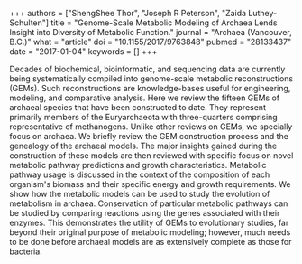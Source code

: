 +++
authors = ["ShengShee Thor", "Joseph R Peterson", "Zaida Luthey-Schulten"]
title = "Genome-Scale Metabolic Modeling of Archaea Lends Insight into Diversity of Metabolic Function."
journal = "Archaea (Vancouver, B.C.)"
what = "article"
doi = "10.1155/2017/9763848"
pubmed = "28133437"
date = "2017-01-04"
keywords = []
+++

Decades of biochemical, bioinformatic, and sequencing data are currently being systematically compiled into genome-scale metabolic reconstructions (GEMs). Such reconstructions are knowledge-bases useful for engineering, modeling, and comparative analysis. Here we review the fifteen GEMs of archaeal species that have been constructed to date. They represent primarily members of the Euryarchaeota with three-quarters comprising representative of methanogens. Unlike other reviews on GEMs, we specially focus on archaea. We briefly review the GEM construction process and the genealogy of the archaeal models. The major insights gained during the construction of these models are then reviewed with specific focus on novel metabolic pathway predictions and growth characteristics. Metabolic pathway usage is discussed in the context of the composition of each organism's biomass and their specific energy and growth requirements. We show how the metabolic models can be used to study the evolution of metabolism in archaea. Conservation of particular metabolic pathways can be studied by comparing reactions using the genes associated with their enzymes. This demonstrates the utility of GEMs to evolutionary studies, far beyond their original purpose of metabolic modeling; however, much needs to be done before archaeal models are as extensively complete as those for bacteria.